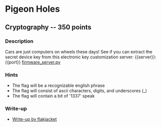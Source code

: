 # Pigeon Holes

## Cryptography -- 350 points

### Description

Cars are just computers on wheels these days! See if you can extract the secret device key from this electronic key customization server: {{server}}:{{port}} [firmware\_server.py](./firmware\_server.py)

### Hints

* The flag will be a recognizable english phrase
* The flag will consist of ascii characters, digits, and underscores (\_)
* The flag will contain a bit of '1337' speak


### Write-up

- [Write-up by flakjacket](https://github.com/flakjacket95/cyberstakes_2020/tree/master/crypto/pigeon_holes)
